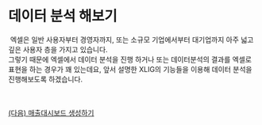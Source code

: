 
# 데이터 분석 해보기

&nbsp;엑셀은 일반 사용자부터 경영자까지, 또는 소규모 기업에서부터 대기업까지 아주 넓고 깊은 사용자 층을 가지고 있습니다.<br>
그렇기 때문에 엑셀에서 데이터 분석을 진행 하거나 또는 데이터분석의 결과를 엑셀로 표현을 하는 경우가 꽤 있는데요, 앞서 설명한 XLIG의 기능들을 이용해 데이터 분석을 진행해보도록 하겠습니다.

<br><br>
<a href="/XLIG/2.사용자매뉴얼/3.데이터 분석 해보기/1.매출대시보드 생성하기/">(다음) 매출대시보드 생성하기</a>